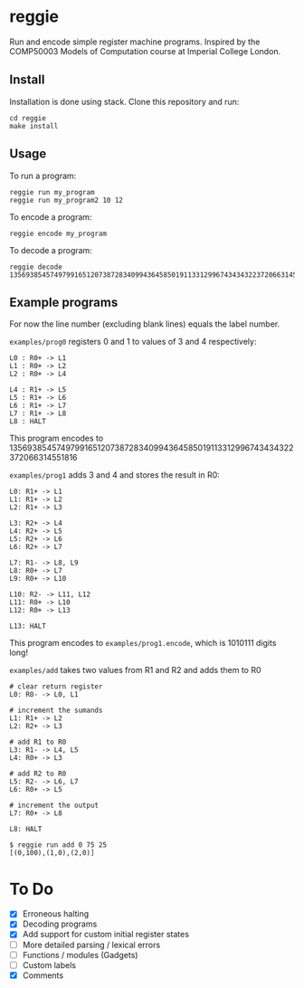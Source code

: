 # reggie

Run and encode simple register machine programs. Inspired by the COMP50003 Models of Computation course at Imperial College London.

## Install

Installation is done using stack. Clone this repository and run:

```
cd reggie
make install
```

## Usage

To run a program:

```
reggie run my_program
reggie run my_program2 10 12
```

To encode a program:

```
reggie encode my_program
```

To decode a program:

```
reggie decode 1356938545749799165120738728340994364585019113312996743434322372066314551816
```

## Example programs

For now the line number (excluding blank lines) equals the label number.

`examples/prog0` registers 0 and 1 to values of 3 and 4 respectively:

```
L0 : R0+ -> L1
L1 : R0+ -> L2
L2 : R0+ -> L4

L4 : R1+ -> L5
L5 : R1+ -> L6
L6 : R1+ -> L7
L7 : R1+ -> L8
L8 : HALT
```

This program encodes to 1356938545749799165120738728340994364585019113312996743434322372066314551816

`examples/prog1` adds 3 and 4 and stores the result in R0:

```
L0: R1+ -> L1
L1: R1+ -> L2
L2: R1+ -> L3

L3: R2+ -> L4
L4: R2+ -> L5
L5: R2+ -> L6
L6: R2+ -> L7

L7: R1- -> L8, L9
L8: R0+ -> L7
L9: R0+ -> L10

L10: R2- -> L11, L12
L11: R0+ -> L10
L12: R0+ -> L13

L13: HALT
```

This program encodes to `examples/prog1.encode`, which is 1010111 digits long!

`examples/add` takes two values from R1 and R2 and adds them to R0

```
# clear return register
L0: R0- -> L0, L1

# increment the sumands
L1: R1+ -> L2
L2: R2+ -> L3

# add R1 to R0
L3: R1- -> L4, L5
L4: R0+ -> L3

# add R2 to R0
L5: R2- -> L6, L7
L6: R0+ -> L5

# increment the output
L7: R0+ -> L8

L8: HALT
```

```
$ reggie run add 0 75 25
[(0,100),(1,0),(2,0)]
```

# To Do

- [x] Erroneous halting
- [x] Decoding programs
- [x] Add support for custom initial register states
- [ ] More detailed parsing / lexical errors
- [ ] Functions / modules (Gadgets)
- [ ] Custom labels
- [x] Comments
